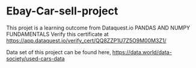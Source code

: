 # Ebay-Car-sell-project

This projet is a learning outcome from Dataquest.io
PANDAS AND NUMPY FUNDAMENTALS
Verify this certificate at https://app.dataquest.io/verify_cert/QQ8ZZP1U7Z5O9M00M3Z1/


Data set of this project can be found here, https://data.world/data-society/used-cars-data
